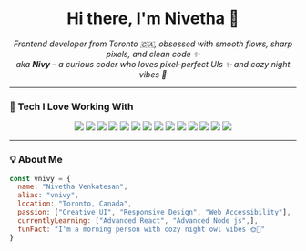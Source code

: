 <h1 align="center">Hi there, I'm Nivetha 👋</h1>
<p align="center">
<em>Frontend developer from Toronto 🇨🇦, obsessed with smooth flows, sharp pixels, and clean code ✨</em><br/>
  <em>aka <strong>Nivy</strong> – a curious coder who loves pixel-perfect UIs ✨ and cozy night vibes 🌙</em>
</p>


---

### 🔧 Tech I Love Working With

<p align="center">
  <img src="https://img.shields.io/badge/React-DBF4FF?style=for-the-badge&logo=react&logoColor=61DAFB" />
  <img src="https://img.shields.io/badge/JavaScript-FFF5CC?style=for-the-badge&logo=javascript&logoColor=F7DF1E" />
  <img src="https://img.shields.io/badge/TypeScript-CCE0FF?style=for-the-badge&logo=typescript&logoColor=3178C6" />
  <img src="https://img.shields.io/badge/Redux-EDE7F6?style=for-the-badge&logo=redux&logoColor=764ABC" />
  <img src="https://img.shields.io/badge/Bootstrap-EDE4F5?style=for-the-badge&logo=bootstrap&logoColor=7952B3" />
  <img src="https://img.shields.io/badge/CSS3-E0F0FF?style=for-the-badge&logo=css3&logoColor=1572B6" />
  <img src="https://img.shields.io/badge/SASS-FCE4EC?style=for-the-badge&logo=sass&logoColor=CC6699" />
  <img src="https://img.shields.io/badge/HTML5-FEECE0?style=for-the-badge&logo=html5&logoColor=E34F26" />
  <img src="https://img.shields.io/badge/jQuery-E0F0FA?style=for-the-badge&logo=jquery&logoColor=0769AD" />
  <img src="https://img.shields.io/badge/Node.js-D9F2E6?style=for-the-badge&logo=node.js&logoColor=339933" />
  <img src="https://img.shields.io/badge/Django-DDEBE3?style=for-the-badge&logo=django&logoColor=092E20" />
  <img src="https://img.shields.io/badge/REST_API-FFE5CC?style=for-the-badge&logo=swagger&logoColor=FF6F00" />
  <img src="https://img.shields.io/badge/Figma-FDE5E5?style=for-the-badge&logo=figma&logoColor=F24E1E" />
  <img src="https://img.shields.io/badge/MySQL-E0ECF8?style=for-the-badge&logo=mysql&logoColor=4479A1" />
</p>


---

### 💡 About Me

```js
const vnivy = {
  name: "Nivetha Venkatesan",
  alias: "vnivy",
  location: "Toronto, Canada",
  passion: ["Creative UI", "Responsive Design", "Web Accessibility"],
  currentlyLearning: ["Advanced React", "Advanced Node js",],
  funFact: "I'm a morning person with cozy night owl vibes 🌞🌙"
}
